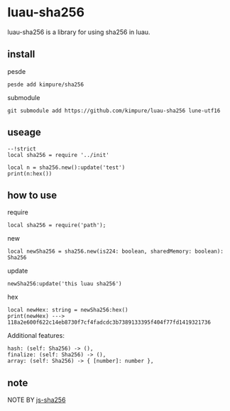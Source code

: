 # luau-sha256
luau-sha256 is a library for using sha256 in luau.

## install
pesde
```
pesde add kimpure/sha256
```
submodule
```
git submodule add https://github.com/kimpure/luau-sha256 lune-utf16
```

## useage
```luau
--!strict
local sha256 = require '../init'

local n = sha256.new():update('test')
print(n:hex())
```

## how to use
require
```luau
local sha256 = require('path');
```

new
```luau
local newSha256 = sha256.new(is224: boolean, sharedMemory: boolean): Sha256
```

update
```luau
newSha256:update('this luau sha256')
```

hex
```luau
local newHex: string = newSha256:hex()
print(newHex) ---> 118a2e600f622c14eb8730f7cf4fadcdc3b7389133395f404f77fd1419321736
```

Additional features:
```luau
hash: (self: Sha256) -> (),
finalize: (self: Sha256) -> (),
array: (self: Sha256) -> { [number]: number },
```

## note
NOTE BY [js-sha256](https://github.com/emn178/js-sha256)